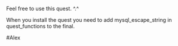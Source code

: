 Feel free to use this quest. ^.^

When you install the quest you need to add mysql_escape_string in quest_functions to the 
final.

#Alex
